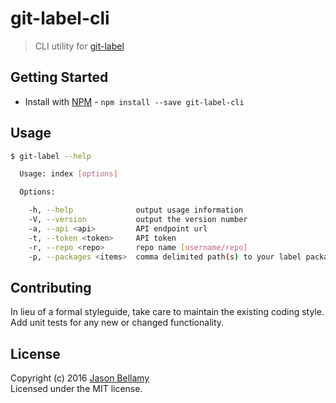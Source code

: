 # git-label-cli

> CLI utility for [git-label](https://github.com/jasonbellamy/git-label)


## Getting Started

- Install with [NPM](https://www.npmjs.org/) - `npm install --save git-label-cli`


## Usage

```bash
$ git-label --help

  Usage: index [options]

  Options:

    -h, --help              output usage information
    -V, --version           output the version number
    -a, --api <api>         API endpoint url
    -t, --token <token>     API token
    -r, --repo <repo>       repo name [username/repo]
    -p, --packages <items>  comma delimited path(s) to your label package files
```


## Contributing
In lieu of a formal styleguide, take care to maintain the existing coding style. Add unit tests for any new or changed functionality.


## License
Copyright (c) 2016 [Jason Bellamy ](http://jasonbellamy.com)  
Licensed under the MIT license.
